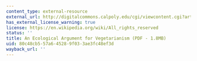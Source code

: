 ```yaml
---
content_type: external-resource
external_url: http://digitalcommons.calpoly.edu/cgi/viewcontent.cgi?article=1207&context=ethicsandanimals
has_external_license_warning: true
license: https://en.wikipedia.org/wiki/All_rights_reserved
status: ''
title: An Ecological Argument for Vegetarianism (PDF - 1.8MB)
uid: 80c48cb5-57a6-4528-9f03-3ae3fc48ef3d
wayback_url: ''
---
```

